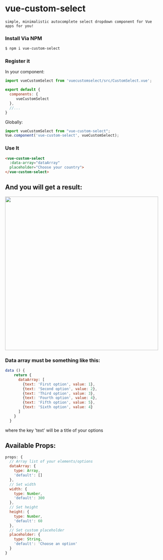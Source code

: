 # vue-custom-select

    simple, minimalistic autocomplete select dropdown component for Vue apps for you!

### Install Via NPM

```bash
$ npm i vue-custom-select
```
### Register it

In your component:

```javascript
import vueCustomSelect from 'vuecustomselect/src/CustomSelect.vue';

export default {
  components: {
     vueCustomSelect
  },
  //...
}
```

Globally:

```javascript
import vueCustomSelect from "vue-custom-select";
Vue.component('vue-custom-select', vueCustomSelect);
```

### Use It

```html
<vue-custom-select 
  :data-array="dataArray"
  placeholder="Choose your country">
</vue-custom-select>
```
## And you will get a result:
<img style="width: 500px" src="https://raw.githubusercontent.com/orangat/vuecustomselect/master/custom-select.png">

### Data array must be something like this:
```javascript
data () {
    return {
      dataArray: [
        {text: 'First option', value: 1},
        {text: 'Second option', value: 2},
        {text: 'Third option', value: 3},
        {text: 'Fourth option', value: 4},
        {text: 'Fifth option', value: 5},
        {text: 'Sixth option', value: 4}
      ]
    }
  }
```
where the key 'text' will be a title of your options

## Available Props:
```javascript
props: {
  // Array list of your elements/options 
  dataArray: {
    type: Array,
    'default': []
  },
  // Set width
  width: {
    type: Number,
    'default': 300
  },
  // Set height
  height: {
    type: Number,
    'default': 60
  },
  // Set custom placeholder
  placeholder: {
    type: String,
    'default': 'Choose an option'
  }
}
```
